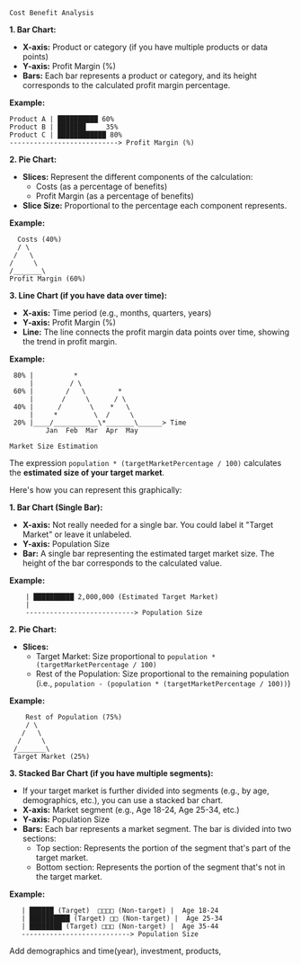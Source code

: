 `Cost Benefit Analysis`

**1. Bar Chart:**

   - **X-axis:**  Product or category (if you have multiple products or data points)
   - **Y-axis:** Profit Margin (%)
   - **Bars:** Each bar represents a product or category, and its height corresponds to the calculated profit margin percentage.

   **Example:**

   ```
   Product A | ██████████ 60%
   Product B | ███████     35%
   Product C | ████████████ 80%
   ---------------------------> Profit Margin (%)
   ```

**2. Pie Chart:**

   - **Slices:**  Represent the different components of the calculation:
      - Costs (as a percentage of benefits)
      - Profit Margin (as a percentage of benefits)
   - **Slice Size:** Proportional to the percentage each component represents.

   **Example:**

   ```
     Costs (40%)
     / \
    /   \
   /     \
  /_______\
  Profit Margin (60%)
   ```

**3. Line Chart (if you have data over time):**

   - **X-axis:** Time period (e.g., months, quarters, years)
   - **Y-axis:** Profit Margin (%)
   - **Line:** The line connects the profit margin data points over time, showing the trend in profit margin.

   **Example:**

   ```
    80% |          *
        |         / \
    60% |        /   \        *
        |       /     \      / \
    40% |      /       \    *   \
        |     *         \  /     \
    20% |____/___________\*_______\______> Time
            Jan  Feb  Mar  Apr  May
   ```

`Market Size Estimation`

The expression `population * (targetMarketPercentage / 100)` calculates the **estimated size of your target market**. 

Here's how you can represent this graphically:

**1. Bar Chart (Single Bar):**

   - **X-axis:**  Not really needed for a single bar. You could label it "Target Market" or leave it unlabeled.
   - **Y-axis:** Population Size
   - **Bar:** A single bar representing the estimated target market size. The height of the bar corresponds to the calculated value. 

   **Example:**

   ```
       | ██████████ 2,000,000 (Estimated Target Market)
       |
       ---------------------------> Population Size 
   ```

**2. Pie Chart:**

   - **Slices:** 
     - Target Market: Size proportional to `population * (targetMarketPercentage / 100)`
     - Rest of the Population: Size proportional to the remaining population (i.e., `population - (population * (targetMarketPercentage / 100))`)

   **Example:**

   ```
       Rest of Population (75%)
       / \
      /   \
     /     \
    /_______\
    Target Market (25%)
   ```

**3. Stacked Bar Chart (if you have multiple segments):**

   - If your target market is further divided into segments (e.g., by age, demographics, etc.), you can use a stacked bar chart. 
   - **X-axis:**  Market segment (e.g., Age 18-24, Age 25-34, etc.)
   - **Y-axis:** Population Size
   - **Bars:** Each bar represents a market segment. The bar is divided into two sections:
      - Top section: Represents the portion of the segment that's part of the target market.
      - Bottom section: Represents the portion of the segment that's not in the target market.

   **Example:**

   ```
      | ██████ (Target)  □□□□ (Non-target) |  Age 18-24
      | ██████████ (Target) □□ (Non-target) |  Age 25-34
      | ████████ (Target) □□□ (Non-target) |  Age 35-44
      ---------------------------> Population Size 
   ```



Add demographics and time(year), investment, products, 